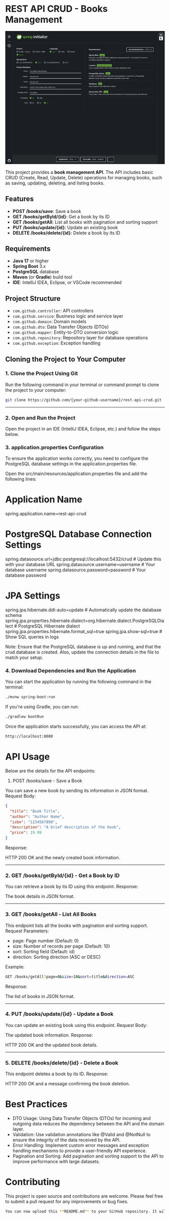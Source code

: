 # REST API CRUD - Books Management

![Spring Initializr](./spring-initializr.png)

This project provides a **book management API**. The API includes basic CRUD (Create, Read, Update, Delete) operations for managing books, such as saving, updating, deleting, and listing books.

## Features

- **POST /books/save**: Save a book
- **GET /books/getById/{id}**: Get a book by its ID
- **GET /books/getAll**: List all books with pagination and sorting support
- **PUT /books/update/{id}**: Update an existing book
- **DELETE /books/delete/{id}**: Delete a book by its ID

## Requirements

- **Java 17** or higher
- **Spring Boot** 3.x
- **PostgreSQL** database
- **Maven** (or **Gradle**) build tool
- **IDE**: IntelliJ IDEA, Eclipse, or VSCode recommended

## Project Structure

- `com.github.controller`: API controllers
- `com.github.service`: Business logic and service layer
- `com.github.domain`: Domain models
- `com.github.dto`: Data Transfer Objects (DTOs)
- `com.github.mapper`: Entity-to-DTO conversion logic
- `com.github.repository`: Repository layer for database operations
- `com.github.exception`: Exception handling

## Cloning the Project to Your Computer

### 1. Clone the Project Using Git

Run the following command in your terminal or command prompt to clone the project to your computer:

```bash
git clone https://github.com/{your-github-username}/rest-api-crud.git
```

---

### 2. Open and Run the Project

Open the project in an IDE (IntelliJ IDEA, Eclipse, etc.) and follow the steps below.
### 3. application.properties Configuration

To ensure the application works correctly, you need to configure the PostgreSQL database settings in the application.properties file.

Open the src/main/resources/application.properties file and add the following lines:

# Application Name
spring.application.name=rest-api-crud

# PostgreSQL Database Connection Settings
spring.datasource.url=jdbc:postgresql://localhost:5432/crud  # Update this with your database URL
spring.datasource.username=username  # Your database username
spring.datasource.password=password  # Your database password

# JPA Settings
spring.jpa.hibernate.ddl-auto=update  # Automatically update the database schema
spring.jpa.properties.hibernate.dialect=org.hibernate.dialect.PostgreSQLDialect  # PostgreSQL Hibernate dialect
spring.jpa.properties.hibernate.format_sql=true
spring.jpa.show-sql=true  # Show SQL queries in logs

Note: Ensure that the PostgreSQL database is up and running, and that the crud database is created. Also, update the connection details in the file to match your setup.
### 4. Download Dependencies and Run the Application

You can start the application by running the following command in the terminal:

```bash
./mvnw spring-boot:run
```

If you're using Gradle, you can run:

```bash
./gradlew bootRun
```

Once the application starts successfully, you can access the API at:

```bash
http://localhost:8080
```
# API Usage

Below are the details for the API endpoints:
1. POST /books/save - Save a Book

You can save a new book by sending its information in JSON format.
Request Body:
```json
{
  "title": "Book Title",
  "author": "Author Name",
  "isbn": "1234567890",
  "description": "A brief description of the book",
  "price": 19.99
}
```

Response:

HTTP 200 OK and the newly created book information.

---

### 2. GET /books/getById/{id} - Get a Book by ID

You can retrieve a book by its ID using this endpoint.
Response:

The book details in JSON format.

---

### 3. GET /books/getAll - List All Books

This endpoint lists all the books with pagination and sorting support.
Request Parameters:

* page: Page number (Default: 0)
* size: Number of records per page (Default: 10)
* sort: Sorting field (Default: id)
* direction: Sorting direction (ASC or DESC)

Example:

```bash
GET /books/getAll?page=0&size=10&sort=title&direction=ASC
```
Response:

The list of books in JSON format.

---

### 4. PUT /books/update/{id} - Update a Book

You can update an existing book using this endpoint.
Request Body:

The updated book information.
Response:

HTTP 200 OK and the updated book details.

---

### 5. DELETE /books/delete/{id} - Delete a Book

This endpoint deletes a book by its ID.
Response:

HTTP 200 OK and a message confirming the book deletion.

# Best Practices

* DTO Usage: Using Data Transfer Objects (DTOs) for incoming and outgoing data reduces the dependency between the API and the domain layer.
* Validation: Use validation annotations like @Valid and @NotNull to ensure the integrity of the data received by the API.
* Error Handling: Implement custom error messages and exception handling mechanisms to provide a user-friendly API experience.
* Pagination and Sorting: Add pagination and sorting support to the API to improve performance with large datasets.

# Contributing

This project is open source and contributions are welcome. Please feel free to submit a pull request for any improvements or bug fixes.

```bash
You can now upload this **README.md** to your GitHub repository. It will help users understand how to get started with the project, use the API, and contribute to it.
```